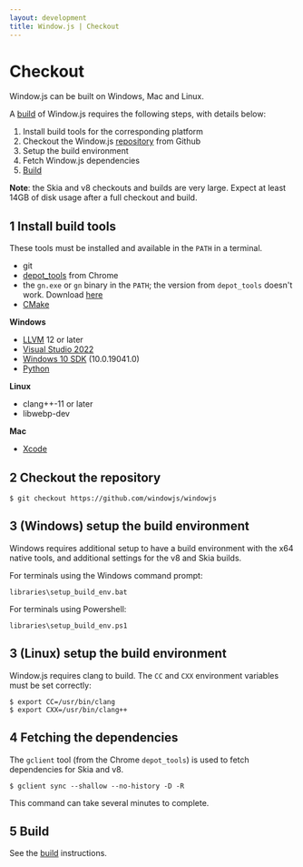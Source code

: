 ```yaml
---
layout: development
title: Window.js | Checkout
---
```


Checkout
========

Window.js can be built on Windows, Mac and Linux.

A [build](/dev/build) of Window.js requires the following steps, with details
below:

1. Install build tools for the corresponding platform
2. Checkout the Window.js [repository](https://github.com/windowjs/windowjs)
   from Github
3. Setup the build environment
4. Fetch Window.js dependencies
5. [Build](/dev/build)

**Note**: the Skia and v8 checkouts and builds are very large. Expect at least
14GB of disk usage after a full checkout and build.

1 Install build tools
---------------------

These tools must be installed and available in the `PATH` in a terminal.

*  git
*  [depot_tools](https://commondatastorage.googleapis.com/chrome-infra-docs/flat/depot_tools/docs/html/depot_tools_tutorial.html#_setting_up) from Chrome
*  the `gn.exe` or `gn`  binary in the `PATH`; the version from `depot_tools` doesn't work.
   Download [here](https://gn.googlesource.com/gn/+/refs/heads/main#getting-a-binary)
*  [CMake](https://cmake.org/)


**Windows**

*  [LLVM](http://llvm.org) 12 or later
*  [Visual Studio 2022](https://visualstudio.microsoft.com/)
*  [Windows 10 SDK](https://developer.microsoft.com/en-us/windows/downloads/windows-sdk/) (10.0.19041.0)
*  [Python](https://python.org)


**Linux**

*  clang++-11 or later
*  libwebp-dev


**Mac**

*  [Xcode](https://developer.apple.com/xcode/)


2 Checkout the repository
-------------------------

```shell
$ git checkout https://github.com/windowjs/windowjs
```


3 (Windows) setup the build environment
---------------------------------------

Windows requires additional setup to have a build environment with the x64
native tools, and additional settings for the v8 and Skia builds.

For terminals using the Windows command prompt:

```
libraries\setup_build_env.bat
```

For terminals using Powershell:

```
libraries\setup_build_env.ps1
```


3 (Linux) setup the build environment
---------------------------------------

Window.js requires clang to build. The `CC` and `CXX` environment variables
must be set correctly:

```shell
$ export CC=/usr/bin/clang
$ export CXX=/usr/bin/clang++
```


4 Fetching the dependencies
---------------------------

The `gclient` tool (from the Chrome `depot_tools`) is used to fetch dependencies
for Skia and v8.

```shell
$ gclient sync --shallow --no-history -D -R
```

This command can take several minutes to complete.

5 Build
-------

See the [build](/dev/build) instructions.
